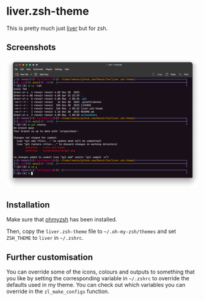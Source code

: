 # liver.zsh-theme

This is pretty much just [liver](https://github.com/RenoirTan/liver) but for zsh.

## Screenshots

![Example Screenshot with Terminal](https://raw.githubusercontent.com/RenoirTan/liver.zsh-theme/main/screenshots/terminal.png)

## Installation

Make sure that [ohmyzsh](https://github.com/ohmyzsh/ohmyzsh) has been installed.

Then, copy the `liver.zsh-theme` file to `~/.oh-my-zsh/themes` and set `ZSH_THEME` to `liver` in `~/.zshrc`.

## Further customisation

You can override some of the icons, colours and outputs to something that you like by setting the corresponding variable in `~/.zshrc` to override the defaults used in my theme. You can check out which variables you can override in the `zl_make_configs` function.
